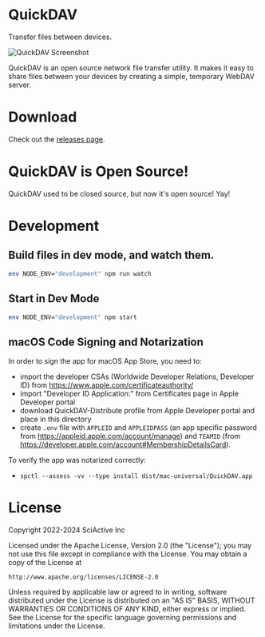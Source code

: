 # QuickDAV

Transfer files between devices.

![QuickDAV Screenshot](https://sciactive.com/wp-content/uploads/2022/09/quickdav-screen-dash-1024x681.png)

QuickDAV is an open source network file transfer utility. It makes it easy to share files between your devices by creating a simple, temporary WebDAV server.

# Download

Check out the [releases page](https://github.com/sciactive/quickdav/releases).

# QuickDAV is Open Source!

QuickDAV used to be closed source, but now it's open source! Yay!

# Development

## Build files in dev mode, and watch them.

```sh
env NODE_ENV="development" npm run watch
```

## Start in Dev Mode

```sh
env NODE_ENV="development" npm start
```

## macOS Code Signing and Notarization

In order to sign the app for macOS App Store, you need to:

- import the developer CSAs (Worldwide Developer Relations, Developer ID) from https://www.apple.com/certificateauthority/
- import "Developer ID Application:" from Certificates page in Apple Developer portal
- download QuickDAV-Distribute profile from Apple Developer portal and place in this directory
- create `.env` file with `APPLEID` and `APPLEIDPASS` (an app specific password from https://appleid.apple.com/account/manage) and `TEAMID` (from https://developer.apple.com/account#MembershipDetailsCard).

To verify the app was notarized correctly:

- `spctl --assess -vv --type install dist/mac-universal/QuickDAV.app`

# License

Copyright 2022-2024 SciActive Inc

Licensed under the Apache License, Version 2.0 (the "License");
you may not use this file except in compliance with the License.
You may obtain a copy of the License at

    http://www.apache.org/licenses/LICENSE-2.0

Unless required by applicable law or agreed to in writing, software
distributed under the License is distributed on an "AS IS" BASIS,
WITHOUT WARRANTIES OR CONDITIONS OF ANY KIND, either express or implied.
See the License for the specific language governing permissions and
limitations under the License.
